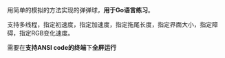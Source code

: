 用简单的模拟的方法实现的弹弹球，**用于Go语言练习**。


支持多线程，指定初速度，指定加速度，指定拖尾长度，指定界面大小，指定障碍，指定RGB变化速度。


需要在**支持ANSI code的终端**下**全屏运行**